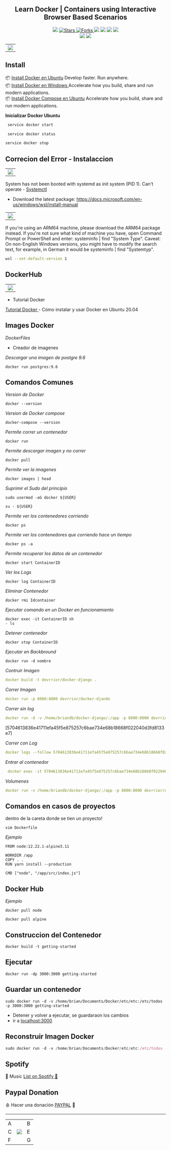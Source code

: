 <h2 align="center">  Learn Docker | Containers using Interactive Browser Based Scenarios </h2>

<p align="center">
  
  </a>
    <img src="https://img.shields.io/github/languages/top/BrianMarquez3/Docker-Course?color=blue">
  </a>

  <a href="https://github.com/BrianMarquez3/Docker-Course/stargazers">
    <img src="https://img.shields.io/github/stars/BrianMarquez3/Docker-Course.svg?style=flat" alt="Stars">
  </a>

  <a href="https://github.com/BrianMarquez3/Docker-Course/network">
    <img src="https://img.shields.io/github/forks/BrianMarquez3/Docker-Course.svg?style=flat" alt="Forks">
  </a>

  </a>
    <img src="https://img.shields.io/github/v/tag/BrianMarquez3/Docker-Course?color=gren&label=Version&logo=docker">
  </a>
  
  </a>
    <img src="https://img.shields.io/github/languages/code-size/BrianMarquez3/Docker-Course">
  </a>
  
  </a>
    <img src="https://img.shields.io/github/downloads/BrianMarquez3/Docker-Course/total?color=blue">
  </a>
  
   </a>
   <a href="https://github.com/BrianMarquez3/Docker-Course/network">
    <img src="https://img.shields.io/badge/Plataform-Windows-blue">
  </a><br>
 
  <img src="https://img.shields.io/github/last-commit/BrianMarquez3/Docker-Course?color=darkblue&style=for-the-badge">
  <img src="https://img.shields.io/github/languages/count/BrianMarquez3/Docker-Course?style=for-the-badge">
</p>

<table align="center" >
  <tr>
    <td align="center" style="padding=0;width=50%;">
      <img align="center" style="padding=0;" src="./images/docker001.webp" />
    </td>
  </tr>
</table>

## Install


📦 [Install Docker en Ubuntu](https://www.digitalocean.com/community/tutorials/how-to-install-and-use-docker-on-ubuntu-20-04-es) Develop faster.
Run anywhere. <br> 
📦 [Install Docker en Windows ](https://www.docker.com/products/docker-desktop) Accelerate how you build, share and run modern applications.<br>
📦 [Install Docker Compose en Ubuntu](https://www.digitalocean.com/community/tutorials/how-to-install-and-use-docker-compose-on-ubuntu-20-04) Accelerate how you build, share and run modern applications.<br>

**Inicializar Docker Ubuntu**

```bash
 service docker start
```

```bash
 service docker status
```

 ```bash
 service docker stop
```

## Correcion del Error - Instalaccion

<table align="center" >
  <tr>
    <td align="center" style="padding=0;width=50%;">
      <img align="center" style="padding=0;" src="./images/WSL.jpg" />
    </td>
  </tr>
</table>

System has not been booted with systemd as init system (PID 1). Can't operate - [Systemctl](https://askubuntu.com/questions/1379425/system-has-not-been-booted-with-systemd-as-init-system-pid-1-cant-operate)

- Download the latest package:
https://docs.microsoft.com/en-us/windows/wsl/install-manual

<table align="center" >
  <tr>
    <td align="center" style="padding=0;width=50%;">
      <img align="center" style="padding=0;" src="./images/Solucion_Error.png" />
    </td>
  </tr>
</table>

If you're using an ARM64 machine, please download the ARM64 package instead. If you're not sure what kind of machine you have, open Command Prompt or PowerShell and enter: systeminfo | find "System Type". Caveat: On non-English Windows versions, you might have to modify the search text, for example, in German it would be systeminfo | find "Systemtyp".

```bash
wsl --set-default-version 1
```

## DockerHub

<table align="center" >
  <tr>
    <td align="center" style="padding=0;width=50%;">
      <img align="center" style="padding=0;" src="./images/DockerHub.png" />
    </td>
  </tr>
</table>

* Tutorial Docker

[Tutorial Docker ](https://www.digitalocean.com/community/tutorials/how-to-install-and-use-docker-on-ubuntu-20-04-es) - Cómo instalar y usar Docker en Ubuntu 20.04

## Images Docker


_DockerFiles_

- Creador de imagenes

_Descargar una imagen de postgre 9.6_

```
docker run postgres:9.6
```
 
## Comandos Comunes

_Version de Docker_

```
docker --version
```
_Version de Docker compose_

```
docker-compose --version
```

_Permite correr un contenedor_

```
docker run
```

_Permite descargar imagen y no correr_

```
docker pull
```

_Permite ver la imagenes_

```
docker images | head
```

_Suprimir el Sudo del principio_

```
sudo usermod -aG docker ${USER}
```

```
su - ${USER}
```

_Permite ver los contenedores corriendo_

```
docker ps
```

_Permite ver los contenedores que corriendo hace un tiempo_

```
docker ps -a
```

_Permite recuperar los datos de un contenedor_

```
docker start ContainerID
```

_Ver los Logs_

```
docker log ContainerID
```

_Eliminar Contenedor_

```
docker rmi Idcontainer
```

_Ejecutar comando en un Docker en funcionamiento_

```
docker exec -it ContainerID sh
- ls   
```

_Detener contenedor_

```
docker stop ContainerID
```


_Ejecutar en Backbround_

```
docker run -d nombre
```

_Contruir Imagen_

```yaml
docker build -t devrrior/docker-django .
```

_Correr Imagen_

```yaml
docker run -p 8000:8000 devrrior/docker-djando
```

_Correr sin log_

```yaml
docker run -d -v /home/briandb/docker-django/:/app -p 8000:8000 devrrior/docker-django
```
[5704613836e41711efa45f5e875257c6bae734e68b18668f022040d3fd8133e7]

_Correr con Log_

```yaml
docker logs --follow 5704613836e41711efa45f5e875257c6bae734e68b18668f022040d3fd8133e7
```

_Entrar al contenedor_

```yaml
 docker exec -it 5704613836e41711efa45f5e875257c6bae734e68b18668f022040d3fd8133e7 /bin/sh
```

_Volumenes_

```yaml
docker run -v /home/briandb/docker-django/:/app -p 8000:8000 devrrior/docker-django
```
 
## Comandos en casos de proyectos

dentro de la careta donde se tien un proyecto!

```
vim Dockerfile
```

_Ejemplo_

```
FROM node:12.22.1-alpine3.11

WORKDIR /app
COPY . .
RUN yarn install --production

CMD ["node", "/app/src/index.js"]
```


## Docker Hub

_Ejemplo_

```
docker pull node
```

```
docker pull alpine
```

## Construccion del Contenedor

```
docker build -t getting-started
```

## Ejecutar

```
docker run -dp 3000:3000 getting-started
```

## Guardar un contenedor

```
sudo docker run -d -v /home/brian/Documents/Docker/etc/etc:/etc/todos -p 3000:3000 getting-started
```

- Detener y volver a ejecutar, se guardaraon los cambios 
- ir a [localhost:3000](http://localhost:3000)


## Reconstruir Imagen Docker

```js
sudo docker run -d -v /home/brian/Documents/Docker/etc/etc:/etc/todos -p 3000:3000 getting-started
```


## Spotify 

🎵 Music [List on Spotify 🎤](https://open.spotify.com/playlist/1UMfu4axebdOMeM996K0xP?si=A-pW9orFSRegxZBWoMZp4w)

## Paypal Donation

🩸 Hacer una donación [PAYPAL](https://www.paypal.com/donate?hosted_button_id=98U3T62494H9Y) 🍵

---

 <table align="center">
    <tr>
      <td colspan="3">A</td>
        <td>B</td>
      </tr>
      <tr>
        <td>C</td>
      <td colspan="2"><img align="center" style="padding=0;" src="./images/fractal.gif" /></td>
        <td>E</td>
      </tr>
      <tr>
      <td colspan="3">F</td>
        <td>G</td>
    </tr>
</table>

